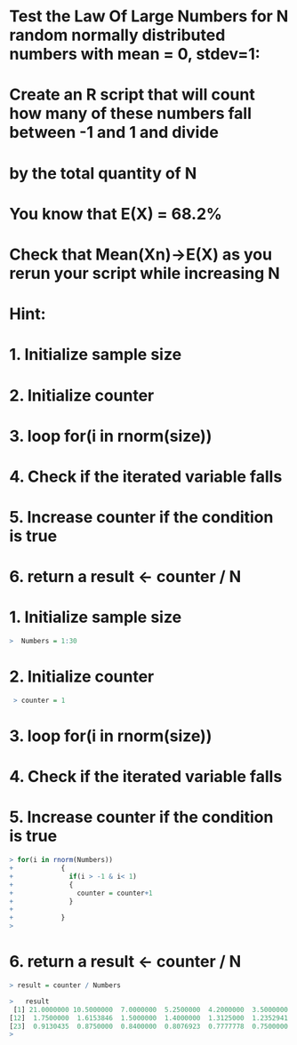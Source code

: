 # Test the Law Of Large Numbers for N random normally distributed numbers with mean = 0, stdev=1:
  
# Create an R script that will count how many of these numbers fall between -1 and 1 and divide
# by the total quantity of N

# You know that E(X) = 68.2%
# Check that Mean(Xn)->E(X) as you rerun your script while increasing N

# Hint:
 # 1. Initialize sample size
 # 2. Initialize counter
 # 3. loop for(i in rnorm(size))
 # 4. Check if the iterated variable falls
 # 5. Increase counter if the condition is true
 # 6. return a result <- counter / N

 # 1. Initialize sample size
 ```r
 >  Numbers = 1:30
```
 # 2. Initialize counter
```r
 > counter = 1
```
# 3. loop for(i in rnorm(size))
# 4. Check if the iterated variable falls
# 5. Increase counter if the condition is true
```r
> for(i in rnorm(Numbers))
+            {
+              if(i > -1 & i< 1)
+              {
+                counter = counter+1
+              }
+            
+            }     
> 
```
# 6. return a result <- counter / N
```r
> result = counter / Numbers 

>   result
 [1] 21.0000000 10.5000000  7.0000000  5.2500000  4.2000000  3.5000000  3.0000000  2.6250000  2.3333333  2.1000000  1.9090909
[12]  1.7500000  1.6153846  1.5000000  1.4000000  1.3125000  1.2352941  1.1666667  1.1052632  1.0500000  1.0000000  0.9545455
[23]  0.9130435  0.8750000  0.8400000  0.8076923  0.7777778  0.7500000  0.7241379  0.7000000
>   
```
